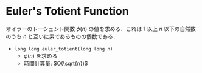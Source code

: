 # Euler's Totient Function

オイラーのトーシェント関数 $\phi(n)$ の値を求める．これは $1$ 以上 $n$ 以下の自然数のうち $n$ と互いに素であるものの個数である．

- `long long euler_totient(long long n)`
    - $\phi(n)$ を求める
    - 時間計算量: $O(\sqrt{n})$